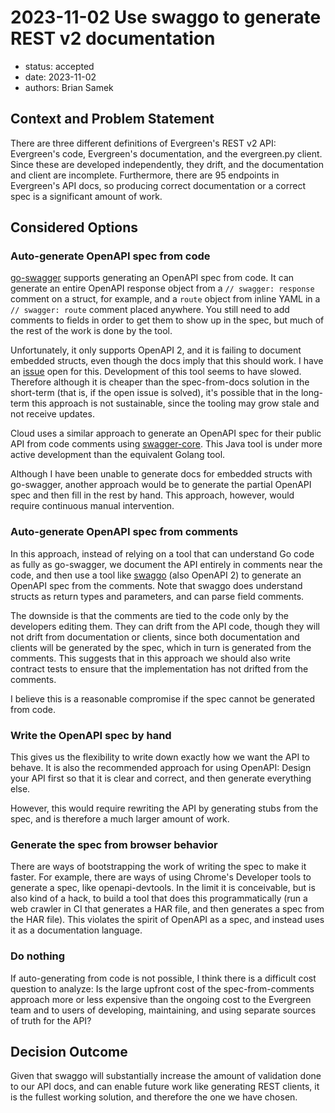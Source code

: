 # 2023-11-02 Use swaggo to generate REST v2 documentation

- status: accepted
- date: 2023-11-02
- authors: Brian Samek

## Context and Problem Statement

There are three different definitions of Evergreen's REST v2 API: Evergreen's
code, Evergreen's documentation, and the evergreen.py client. Since these are
developed independently, they drift, and the documentation and client are
incomplete. Furthermore, there are 95 endpoints in Evergreen's API docs, so
producing correct documentation or a correct spec is a significant amount of
work.

## Considered Options

### Auto-generate OpenAPI spec from code

[go-swagger](https://github.com/go-swagger/go-swagger) supports generating an
OpenAPI spec from code. It can generate an entire OpenAPI response object from a
`// swagger: response` comment on a struct, for example, and a `route` object
from inline YAML in a `// swagger: route` comment placed anywhere. You still
need to add comments to fields in order to get them to show up in the spec, but
much of the rest of the work is done by the tool.

Unfortunately, it only supports OpenAPI 2, and it is failing to document
embedded structs, even though the docs imply that this should work. I have an
[issue](https://github.com/go-swagger/go-swagger/issues/2980) open for this.
Development of this tool seems to have slowed. Therefore although it is cheaper
than the spec-from-docs solution in the short-term (that is, if the open issue
is solved), it's possible that in the long-term this approach is not
sustainable, since the tooling may grow stale and not receive updates.

Cloud uses a similar approach to generate an OpenAPI spec for their public API
from code comments using
[swagger-core](https://github.com/swagger-api/swagger-core). This Java tool is
under more active development than the equivalent Golang tool.

Although I have been unable to generate docs for embedded structs with
go-swagger, another approach would be to generate the partial OpenAPI spec and
then fill in the rest by hand. This approach, however, would require continuous
manual intervention.

### Auto-generate OpenAPI spec from comments

In this approach, instead of relying on a tool that can understand Go code as
fully as go-swagger, we document the API entirely in comments near the code, and
then use a tool like [swaggo](https://github.com/swaggo/swag) (also OpenAPI 2)
to generate an OpenAPI spec from the comments. Note that swaggo does understand
structs as return types and parameters, and can parse field comments.

The downside is that the comments are tied to the code only by the developers
editing them. They can drift from the API code, though they will not drift from
documentation or clients, since both documentation and clients will be generated
by the spec, which in turn is generated from the comments. This suggests that in
this approach we should also write contract tests to ensure that the
implementation has not drifted from the comments.

I believe this is a reasonable compromise if the spec cannot be generated from
code.

### Write the OpenAPI spec by hand

This gives us the flexibility to write down exactly how we want the API to
behave. It is also the recommended approach for using OpenAPI: Design your API
first so that it is clear and correct, and then generate everything else.

However, this would require rewriting the API by generating stubs from the spec,
and is therefore a much larger amount of work.

### Generate the spec from browser behavior

There are ways of bootstrapping the work of writing the spec to make it faster.
For example, there are ways of using Chrome's Developer tools to generate a
spec, like openapi-devtools. In the limit it is conceivable, but is also kind of
a hack, to build a tool that does this programmatically (run a web crawler in CI
that generates a HAR file, and then generates a spec from the HAR file). This
violates the spirit of OpenAPI as a spec, and instead uses it as a documentation
language.

### Do nothing

If auto-generating from code is not possible, I think there is a difficult cost
question to analyze: Is the large upfront cost of the spec-from-comments
approach more or less expensive than the ongoing cost to the Evergreen team and
to users of developing, maintaining, and using separate sources of truth for the
API?

## Decision Outcome

Given that swaggo will substantially increase the amount of validation done to
our API docs, and can enable future work like generating REST clients, it is the
fullest working solution, and therefore the one we have chosen.
